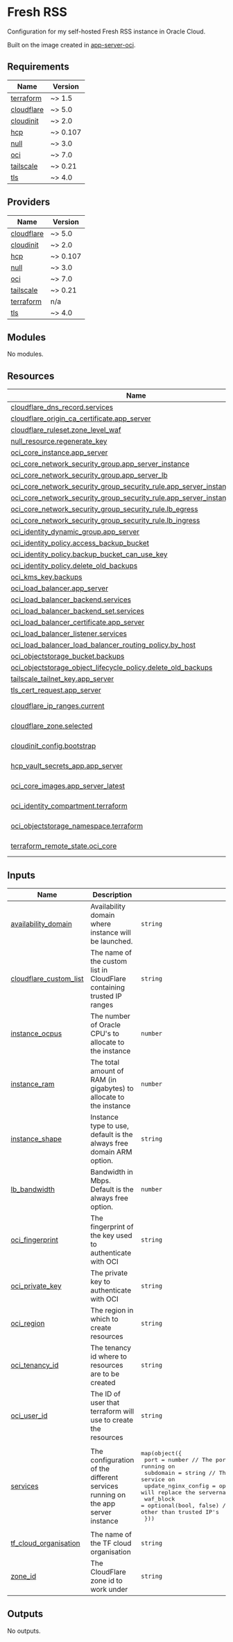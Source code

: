 # Fresh RSS

Configuration for my self-hosted Fresh RSS instance in Oracle Cloud.

Built on the image created in [app-server-oci](https://github.com/batinicaz/app-server-oci).

<!-- BEGIN_TF_DOCS -->
## Requirements

| Name | Version |
|------|---------|
| <a name="requirement_terraform"></a> [terraform](#requirement\_terraform) | ~> 1.5 |
| <a name="requirement_cloudflare"></a> [cloudflare](#requirement\_cloudflare) | ~> 5.0 |
| <a name="requirement_cloudinit"></a> [cloudinit](#requirement\_cloudinit) | ~> 2.0 |
| <a name="requirement_hcp"></a> [hcp](#requirement\_hcp) | ~> 0.107 |
| <a name="requirement_null"></a> [null](#requirement\_null) | ~> 3.0 |
| <a name="requirement_oci"></a> [oci](#requirement\_oci) | ~> 7.0 |
| <a name="requirement_tailscale"></a> [tailscale](#requirement\_tailscale) | ~> 0.21 |
| <a name="requirement_tls"></a> [tls](#requirement\_tls) | ~> 4.0 |

## Providers

| Name | Version |
|------|---------|
| <a name="provider_cloudflare"></a> [cloudflare](#provider\_cloudflare) | ~> 5.0 |
| <a name="provider_cloudinit"></a> [cloudinit](#provider\_cloudinit) | ~> 2.0 |
| <a name="provider_hcp"></a> [hcp](#provider\_hcp) | ~> 0.107 |
| <a name="provider_null"></a> [null](#provider\_null) | ~> 3.0 |
| <a name="provider_oci"></a> [oci](#provider\_oci) | ~> 7.0 |
| <a name="provider_tailscale"></a> [tailscale](#provider\_tailscale) | ~> 0.21 |
| <a name="provider_terraform"></a> [terraform](#provider\_terraform) | n/a |
| <a name="provider_tls"></a> [tls](#provider\_tls) | ~> 4.0 |

## Modules

No modules.

## Resources

| Name | Type |
|------|------|
| [cloudflare_dns_record.services](https://registry.terraform.io/providers/cloudflare/cloudflare/latest/docs/resources/dns_record) | resource |
| [cloudflare_origin_ca_certificate.app_server](https://registry.terraform.io/providers/cloudflare/cloudflare/latest/docs/resources/origin_ca_certificate) | resource |
| [cloudflare_ruleset.zone_level_waf](https://registry.terraform.io/providers/cloudflare/cloudflare/latest/docs/resources/ruleset) | resource |
| [null_resource.regenerate_key](https://registry.terraform.io/providers/hashicorp/null/latest/docs/resources/resource) | resource |
| [oci_core_instance.app_server](https://registry.terraform.io/providers/oracle/oci/latest/docs/resources/core_instance) | resource |
| [oci_core_network_security_group.app_server_instance](https://registry.terraform.io/providers/oracle/oci/latest/docs/resources/core_network_security_group) | resource |
| [oci_core_network_security_group.app_server_lb](https://registry.terraform.io/providers/oracle/oci/latest/docs/resources/core_network_security_group) | resource |
| [oci_core_network_security_group_security_rule.app_server_instance_egress](https://registry.terraform.io/providers/oracle/oci/latest/docs/resources/core_network_security_group_security_rule) | resource |
| [oci_core_network_security_group_security_rule.app_server_instance_ingress](https://registry.terraform.io/providers/oracle/oci/latest/docs/resources/core_network_security_group_security_rule) | resource |
| [oci_core_network_security_group_security_rule.lb_egress](https://registry.terraform.io/providers/oracle/oci/latest/docs/resources/core_network_security_group_security_rule) | resource |
| [oci_core_network_security_group_security_rule.lb_ingress](https://registry.terraform.io/providers/oracle/oci/latest/docs/resources/core_network_security_group_security_rule) | resource |
| [oci_identity_dynamic_group.app_server](https://registry.terraform.io/providers/oracle/oci/latest/docs/resources/identity_dynamic_group) | resource |
| [oci_identity_policy.access_backup_bucket](https://registry.terraform.io/providers/oracle/oci/latest/docs/resources/identity_policy) | resource |
| [oci_identity_policy.backup_bucket_can_use_key](https://registry.terraform.io/providers/oracle/oci/latest/docs/resources/identity_policy) | resource |
| [oci_identity_policy.delete_old_backups](https://registry.terraform.io/providers/oracle/oci/latest/docs/resources/identity_policy) | resource |
| [oci_kms_key.backups](https://registry.terraform.io/providers/oracle/oci/latest/docs/resources/kms_key) | resource |
| [oci_load_balancer.app_server](https://registry.terraform.io/providers/oracle/oci/latest/docs/resources/load_balancer) | resource |
| [oci_load_balancer_backend.services](https://registry.terraform.io/providers/oracle/oci/latest/docs/resources/load_balancer_backend) | resource |
| [oci_load_balancer_backend_set.services](https://registry.terraform.io/providers/oracle/oci/latest/docs/resources/load_balancer_backend_set) | resource |
| [oci_load_balancer_certificate.app_server](https://registry.terraform.io/providers/oracle/oci/latest/docs/resources/load_balancer_certificate) | resource |
| [oci_load_balancer_listener.services](https://registry.terraform.io/providers/oracle/oci/latest/docs/resources/load_balancer_listener) | resource |
| [oci_load_balancer_load_balancer_routing_policy.by_host](https://registry.terraform.io/providers/oracle/oci/latest/docs/resources/load_balancer_load_balancer_routing_policy) | resource |
| [oci_objectstorage_bucket.backups](https://registry.terraform.io/providers/oracle/oci/latest/docs/resources/objectstorage_bucket) | resource |
| [oci_objectstorage_object_lifecycle_policy.delete_old_backups](https://registry.terraform.io/providers/oracle/oci/latest/docs/resources/objectstorage_object_lifecycle_policy) | resource |
| [tailscale_tailnet_key.app_server](https://registry.terraform.io/providers/tailscale/tailscale/latest/docs/resources/tailnet_key) | resource |
| [tls_cert_request.app_server](https://registry.terraform.io/providers/hashicorp/tls/latest/docs/resources/cert_request) | resource |
| [cloudflare_ip_ranges.current](https://registry.terraform.io/providers/cloudflare/cloudflare/latest/docs/data-sources/ip_ranges) | data source |
| [cloudflare_zone.selected](https://registry.terraform.io/providers/cloudflare/cloudflare/latest/docs/data-sources/zone) | data source |
| [cloudinit_config.bootstrap](https://registry.terraform.io/providers/cloudinit/latest/docs/data-sources/config) | data source |
| [hcp_vault_secrets_app.app_server](https://registry.terraform.io/providers/hashicorp/hcp/latest/docs/data-sources/vault_secrets_app) | data source |
| [oci_core_images.app_server_latest](https://registry.terraform.io/providers/oracle/oci/latest/docs/data-sources/core_images) | data source |
| [oci_identity_compartment.terraform](https://registry.terraform.io/providers/oracle/oci/latest/docs/data-sources/identity_compartment) | data source |
| [oci_objectstorage_namespace.terraform](https://registry.terraform.io/providers/oracle/oci/latest/docs/data-sources/objectstorage_namespace) | data source |
| [terraform_remote_state.oci_core](https://registry.terraform.io/providers/hashicorp/terraform/latest/docs/data-sources/remote_state) | data source |

## Inputs

| Name | Description | Type | Default | Required |
|------|-------------|------|---------|:--------:|
| <a name="input_availability_domain"></a> [availability\_domain](#input\_availability\_domain) | Availability domain where instance will be launched. | `string` | n/a | yes |
| <a name="input_cloudflare_custom_list"></a> [cloudflare\_custom\_list](#input\_cloudflare\_custom\_list) | The name of the custom list in CloudFlare containing trusted IP ranges | `string` | n/a | yes |
| <a name="input_instance_ocpus"></a> [instance\_ocpus](#input\_instance\_ocpus) | The number of Oracle CPU's to allocate to the instance | `number` | `1` | no |
| <a name="input_instance_ram"></a> [instance\_ram](#input\_instance\_ram) | The total amount of RAM (in gigabytes) to allocate to the instance | `number` | `6` | no |
| <a name="input_instance_shape"></a> [instance\_shape](#input\_instance\_shape) | Instance type to use, default is the always free domain ARM option. | `string` | `"VM.Standard.A1.Flex"` | no |
| <a name="input_lb_bandwidth"></a> [lb\_bandwidth](#input\_lb\_bandwidth) | Bandwidth in Mbps. Default is the always free option. | `number` | `10` | no |
| <a name="input_oci_fingerprint"></a> [oci\_fingerprint](#input\_oci\_fingerprint) | The fingerprint of the key used to authenticate with OCI | `string` | n/a | yes |
| <a name="input_oci_private_key"></a> [oci\_private\_key](#input\_oci\_private\_key) | The private key to authenticate with OCI | `string` | n/a | yes |
| <a name="input_oci_region"></a> [oci\_region](#input\_oci\_region) | The region in which to create resources | `string` | n/a | yes |
| <a name="input_oci_tenancy_id"></a> [oci\_tenancy\_id](#input\_oci\_tenancy\_id) | The tenancy id where to resources are to be created | `string` | n/a | yes |
| <a name="input_oci_user_id"></a> [oci\_user\_id](#input\_oci\_user\_id) | The ID of user that terraform will use to create the resources | `string` | n/a | yes |
| <a name="input_services"></a> [services](#input\_services) | The configuration of the different services running on the app server instance | <pre>map(object({<br/>    port                = number                // The port the service is running on<br/>    subdomain           = string                // The subdomain to expose the service on<br/>    update_nginx_config = optional(bool, false) // If true will replace the servername in the nginx config directory<br/>    waf_block           = optional(bool, false) // If true will prevent access from anything other than trusted IP's<br/>  }))</pre> | n/a | yes |
| <a name="input_tf_cloud_organisation"></a> [tf\_cloud\_organisation](#input\_tf\_cloud\_organisation) | The name of the TF cloud organisation | `string` | n/a | yes |
| <a name="input_zone_id"></a> [zone\_id](#input\_zone\_id) | The CloudFlare zone id to work under | `string` | n/a | yes |

## Outputs

No outputs.
<!-- END_TF_DOCS -->